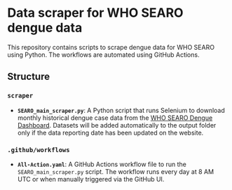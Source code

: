 # Data scraper for WHO SEARO dengue data
This repository contains scripts to scrape dengue data for WHO SEARO using Python. The workflows are automated using GitHub Actions.

## Structure
### `scraper`
- **`SEARO_main_scraper.py`**: A Python script that runs Selenium to download monthly historical dengue case data from the [WHO SEARO Dengue Dashboard](https://worldhealthorg.shinyapps.io/searo-dengue-dashboard/#). Datasets will be added automatically to the output folder only if the data reporting date has been updated on the website. 

### `.github/workflows`
- **`All-Action.yaml`**: A GitHub Actions workflow file to run the `SEARO_main_scraper.py` script. The workflow runs every day at 8 AM UTC or when manually triggered via the GitHub UI.

